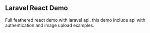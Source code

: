 ## Laravel React Demo
Full feathered react demo with laravel api. this demo include api with authentication and image upload examples.
